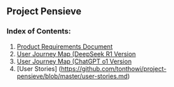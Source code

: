 ## Project Pensieve
### Index of Contents:
1. [Product Requirements Document](https://github.com/tonthowi/project-pensieve/blob/master/product-requirement-doc.md)
2. [User Journey Map (DeepSeek R1 Version](https://github.com/tonthowi/project-pensieve/blob/master/user-journey-map-deepseek-r1-ver.md)
3. [User Journey Map (ChatGPT o1 Version](https://github.com/tonthowi/project-pensieve/blob/master/user-journey-map-GPT-o1-ver.md)
4. [User Stories] (https://github.com/tonthowi/project-pensieve/blob/master/user-stories.md)

